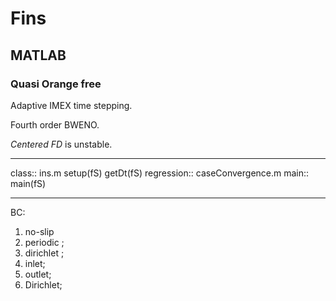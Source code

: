 # Fins

## MATLAB

### Quasi Orange free
 
Adaptive IMEX time stepping.

Fourth order BWENO.

_Centered FD_ is unstable.

---

class::      ins.m
                  setup(fS)
		  getDt(fS)
regression:: caseConvergence.m
main::       main(fS)


---
BC:

  1. no-slip
  2. periodic ;
  3. dirichlet ;
  4. inlet; 
  5. outlet;
  6. Dirichlet;


